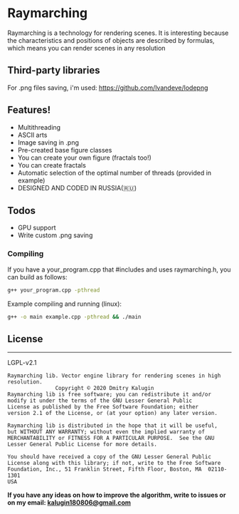 # Raymarching
Raymarching is a technology for rendering scenes. It is interesting because the characteristics and positions of objects are described by formulas, which means you can render scenes in any resolution

## Third-party libraries 
For .png files saving, i'm used: https://github.com/lvandeve/lodepng

## Features!

  - Multithreading
  - ASCII arts
  - Image saving in .png
  - Pre-created base figure classes
  - You can create your own figure (fractals too!)
  - You can create fractals
  - Automatic selection of the optimal number of threads (provided in example)
  - DESIGNED AND CODED IN RUSSIA(🇷🇺)
  
## Todos

  - GPU support
  - Write custom .png saving

### Compiling
If you have a your_program.cpp that #includes and uses raymarching.h, you can build as follows:
```sh
g++ your_program.cpp -pthread
```
Example compiling and running (linux):
```sh
g++ -o main example.cpp -pthread && ./main
```

## License
----

LGPL-v2.1

    Raymarching lib. Vector engine library for rendering scenes in high resolution.
                   Copyright © 2020 Dmitry Kalugin
    Raymarching lib is free software; you can redistribute it and/or
    modify it under the terms of the GNU Lesser General Public
    License as published by the Free Software Foundation; either
    version 2.1 of the License, or (at your option) any later version.
    
    Raymarching lib is distributed in the hope that it will be useful,
    but WITHOUT ANY WARRANTY; without even the implied warranty of
    MERCHANTABILITY or FITNESS FOR A PARTICULAR PURPOSE.  See the GNU
    Lesser General Public License for more details.
    
    You should have received a copy of the GNU Lesser General Public
    License along with this library; if not, write to the Free Software
    Foundation, Inc., 51 Franklin Street, Fifth Floor, Boston, MA  02110-1301
    USA


**If you have any ideas on how to improve the algorithm, write to issues or on my email: kalugin180806@gmail.com**
